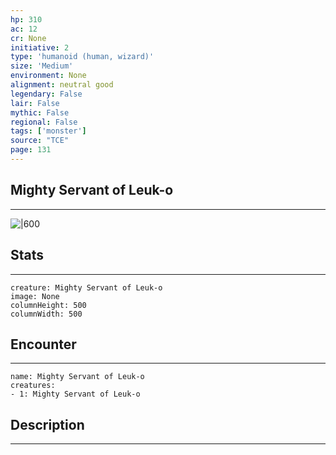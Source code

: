 ```yaml
---
hp: 310
ac: 12
cr: None
initiative: 2
type: 'humanoid (human, wizard)'    
size: 'Medium'
environment: None
alignment: neutral good
legendary: False
lair: False
mythic: False
regional: False
tags: ['monster']
source: "TCE"
page: 131
---
```


## Mighty Servant of Leuk-o
---

![|600](D:/Program%20Files/5e.tools/img/bestiary/TCE/Mighty%20Servant%20of%20Leuk-o.png)

## Stats
---

```statblock
creature: Mighty Servant of Leuk-o
image: None
columnHeight: 500
columnWidth: 500
```

## Encounter
---

```encounter-table
name: Mighty Servant of Leuk-o
creatures:
- 1: Mighty Servant of Leuk-o
```

## Description
---




